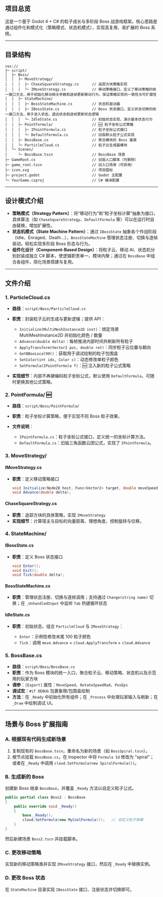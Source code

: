 ## 项目总览

这是一个基于 Godot 4 + C# 的粒子成长与多阶段 Boss 战游戏框架。核心思路是通过组件化和模式化（策略模式、状态机模式），实现高复用、易扩展的 Boss 系统。

---

## 目录结构

```
res://
├─ script/
│  ├─ Boss/
│  │  ├─ MoveStrategy/
│  │  │  ├─ ChaseSquareStrategy.cs      // 追踪方块策略实现
│  │  │  └─ IMoveStrategy.cs            // 移动策略接口，定义了移动策略的统一接口方法，用于初始化移动相关参数和逐帧更新移动行为，保证策略实现的一致性与可扩展性
│  │  ├─ StateMachine/
│  │  │  ├─ BossStateMachine.cs         // 状态机驱动器
│  │  │  ├─ IBossState.cs               // Boss 状态接口，定义状态切换的统一接口方法，用于进入状态、退出状态和逐帧更新状态逻辑
│  │  │  └─ IdleState.cs                // 初始状态实现，演示基本状态行为
│  │  ├─ PointFormula/                  // 🆕 粒子坐标公式策略
│  │  │  ├─ IPointFormula.cs            // 粒子坐标公式接口
│  │  │  └─ DefaultFormula.cs           // 旧版默认粒子公式实现
│  │  ├─ BossBase.cs                    // 聚合模块的 Boss 基类
│  │  └─ ParticleCloud.cs               // 粒子云生成器模块
│  └─ Scenes/
│     └─ BossBase.tscn                  // BossBase 场景
├─ GameRoot.cs                          // 旧版入口脚本（可删除）
├─ game_root.tscn                       // 旧入口场景（可弃用）
├─ icon.svg                             // 项目图标
├─ project.godot                        // Godot 主配置
└─ YourGame.csproj                      // C# 编译配置
```

---

## 设计模式介绍

* **策略模式（Strategy Pattern）**：将“移动行为”和“粒子坐标计算”抽象为接口，具体算法（如 `ChaseSquareStrategy`、`DefaultFormula` 等）可以在运行时自由替换，增加扩展性。
* **状态机模式（State Machine Pattern）**：通过 `IBossState` 抽象各个作战阶段（Idle、Enraged、Death…），`BossStateMachine` 管理状态注册、切换与逐帧驱动，轻松实现多阶段 Boss 形态与行为。
* **组件化设计（Component-Based Design）**：将粒子云、移动 AI、状态机分别封装成独立 C# 脚本，使逻辑职责单一、模块内聚；通过在 `BossBase` 中组合各组件，简化场景搭建与复用。

---

## 文件介绍

### 1. ParticleCloud.cs

* **路径**：`script/Boss/ParticleCloud.cs`
* **职责**：封装粒子云的生成与更新逻辑；提供 API：

  * `Initialize(MultiMeshInstance2D inst)`：绑定场景 MultiMeshInstance2D 并初始化颜色 / 数量
  * `Advance(double delta)`：每帧推进内部时间并刷新所有粒子
  * `ApplyTransform(Vector2 pos, double rot)`：同步粒子云位置与朝向
  * `GetBBoxLocal99()`：获取用于调试绘制的粒子包围盒
  * `SetColor(int idx, Color c)`：动态修改单粒子颜色
  * `SetFormula(IPointFormula f)`：🆕 注入新的粒子公式策略
* **实现细节**：内部不再硬编码粒子坐标公式，默认使用 `DefaultFormula`，可随时更换其他公式策略。

### 2. PointFormula/ 🆕

* **路径**：`script/Boss/PointFormula/`
* **职责**：粒子坐标计算策略，便于实现不同 Boss 粒子效果。
* **文件说明**：

  * `IPointFormula.cs`：粒子坐标公式接口，定义统一的坐标计算方法。
  * `DefaultFormula.cs`：旧版三角函数云团公式，实现了 `IPointFormula`。

### 3. MoveStrategy/

#### IMoveStrategy.cs

* **职责**：定义移动策略接口

  ```csharp
  void Initialize(Node2D host, Func<Vector2> target, double moveSpeed, double rotateSpeedRad, double posEps);
  void Advance(double delta);
  ```

#### ChaseSquareStrategy.cs

* **职责**：追踪方块的具体策略，实现 `IMoveStrategy`
* **实现细节**：计算宿主与目标的向量距离、理想角度，控制旋转与位移。

### 4. StateMachine/

#### IBossState.cs

* **职责**：定义 Boss 状态接口

  ```csharp
  void Enter();
  void Exit();
  void Tick(double delta);
  ```

#### BossStateMachine.cs

* **职责**：管理状态注册、切换与逐帧调用；支持通过 `Change(string name)` 切换；在 `_UnhandledInput` 中监听 `Tab` 热键循环状态

#### IdleState.cs

* **职责**：初始状态，组合 `ParticleCloud` 与 `IMoveStrategy`：

  * `Enter`：示例性修改末尾 100 粒子颜色
  * `Tick`：调用 `move.Advance` + `cloud.ApplyTransform` + `cloud.Advance`

### 5. BossBase.cs

* **路径**：`script/Boss/BossBase.cs`
* **职责**：作为 Boss 模块的统一入口，聚合粒子云、移动策略、状态机以及示范用的玩家方块
* **调参**：`[Export]` 属性：`MoveSpeed`、`RotateSpeedRad`、`PosEps`
* **调试宏**：`#if DEBUG` 包裹象限/包围盒绘制
* **方法**：在 `_Ready` 中初始化所有组件；在 `_Process` 中处理玩家输入与刷新；在 `_Draw` 中绘制调试 UI。

---

## 场景与 Boss 扩展指南

### A. 根据现有代码生成新场景

1. 复制现有的 `BossBase.tscn`，重命名为新的场景（如 `BossSpiral.tscn`）。
2. 根节点挂载 `BossBase.cs`，在 Inspector 中将 `Formula Id` 修改为 "spiral"；或者在 `_Ready` 中调用 `cloud.SetFormula(new SpiralFormula())`。

### B. 生成新的 Boss

创建新 Boss 继承 `BossBase`，并覆盖 `_Ready` 方法以自定义粒子公式。

```csharp
public partial class Boss2 : BossBase
{
    public override void _Ready()
    {
        base._Ready();
        cloud.SetFormula(new MyCoolFormula());   // 自定义粒子弹幕
    }
}
```

然后新建场景 `Boss2.tscn` 并挂载脚本。

### C. 更改移动策略

实现新的移动策略类并实现 `IMoveStrategy` 接口，然后在 `_Ready` 中替换实例。

### D. 更改 Boss 状态

在 `StateMachine` 目录实现 `IBossState` 接口、注册状态并切换即可。
